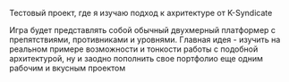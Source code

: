 Тестовый проект, где я изучаю подход к ахритектуре от K-Syndicate

Игра будет представлять собой обычный двухмерный платформер с препятствиями, противниками и уровнями. Главная идея - изучить на реальном примере возможности и тонкости работы с подобной архитектурой, ну и заодно пополнить свое портфолио еще одним рабочим и вкусным проектом
